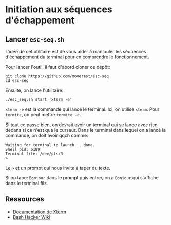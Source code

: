 # Initiation aux séquences d'échappement

## Lancer `esc-seq.sh`

L'idée de cet utilitaire est de vous aider à manipuler les séquences d'échappement du terminal pour en comprendre le fonctionnement.

Pour lancer l'outil, il faut d'abord cloner ce dépôt:

```
git clone https://github.com/moverest/esc-seq
cd esc-seq
```

Ensuite, on lance l'utilitaire:

```
./esc_seq.sh start 'xterm -e'
```

`xterm -e` est la commande qui lance le terminal. Ici, on utilise `xterm`. Pour `termite`, on peut mettre `termite -e`.

Si tout ce passe bien, on devrait avoir un terminal qui se lance avec rien dedans si ce n'est que le curseur. Dans le terminal dans lequel on a lancé la commande, on doit avoir qqch comme:

```
Waiting for terminal to launch... done.
Shell pid: 6189
Terminal file: /dev/pts/3
>
```

Le `>` et un prompt qui nous invite à taper du texte.

Si on tape: `Bonjour` dans le prompt puis entrer, on a `Bonjour` qui s'affiche dans le terminal fils.

## Ressources

- [Documentation de Xterm](https://www.xfree86.org/4.8.0/ctlseqs.html)
- [Bash Hacker Wiki](http://wiki.bash-hackers.org/scripting/terminalcodes)
